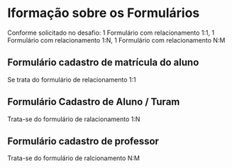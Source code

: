 # Iformação sobre os Formulários
Conforme solicitado no desafio: 1 Formulário com relacionamento 1:1, 1 Formulário com relacionamento 1:N, 1 Formulário com relacionamento N:M
## Formulário cadastro de matrícula do aluno
Se trata do formulário de relacionamento 1:1

## Formulário Cadastro de Aluno / Turam
Trata-se do formulário de ralacionamento 1:N

## Formulário cadastro de professor
Trata-se do formulário de ralcionamento N:M
